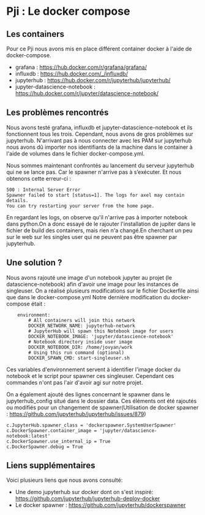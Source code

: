 # Pji : Le docker compose

## Les containers
Pour ce Pji nous avons mis en place différent container docker à l'aide de docker-compose.
- grafana : https://hub.docker.com/r/grafana/grafana/
- influxdb : https://hub.docker.com/_/influxdb/
- jupyterhub : https://hub.docker.com/r/jupyterhub/jupyterhub/
- jupyter-datascience-notebook : https://hub.docker.com/r/jupyter/datascience-notebook/

## Les problèmes rencontrés

Nous avons testé grafana, influxdb et jupyter-datascience-notebook et ils fonctionnent tous les trois.
Cependant, nous avons de gros problèmes sur jupyterhub. N'arrivant pas à nous connecter avec les PAM sur jupyterhub nous avons dû importer nos identifiants de la machine dans le container à l'aide de volumes dans le fichier docker-compose.yml.

Nous sommes maintenant confrontés au lancement du serveur jupyterhub qui ne se lance pas. Car le spawner n'arrive pas à s’exécuter.
Et nous obtenons cette erreur-ci :

    500 : Internal Server Error
    Spawner failed to start [status=1]. The logs for axel may contain details.
    You can try restarting your server from the home page.

En regardant les logs, on observe qu'il n'arrive pas à importer notebook dans python.On a donc essayé de le rajouter l'installation de jupiter dans le fichier de build des containers, mais rien n'a changé.En cherchant un peu sur le web sur les singles user qui ne peuvent pas être spawner par jupyterhub.

## Une solution ?

Nous avons rajouté une image d'un notebook jupyter au projet (le datascience-notebook) afin d'avoir une image pour les instances de singleuser.
On a réalisé plusieurs modifications sur le fichier Dockerfile ainsi que dans le docker-compose.yml
Notre dernière modification du docker-compose était :

        environment:
            # All containers will join this network
            DOCKER_NETWORK_NAME: jupyterhub-network
            # JupyterHub will spawn this Notebook image for users
            DOCKER_NOTEBOOK_IMAGE: 'jupyter/datascience-notebook'
            # Notebook directory inside user image
            DOCKER_NOTEBOOK_DIR: /home/jovyan/work
            # Using this run command (optional)
            DOCKER_SPAWN_CMD: start-singleuser.sh

Ces variables d'environnement servent à identifier l'image docker du notebook et le script pour spawner ces singleuser. Cependant ces commandes n'ont pas l'air d'avoir agi sur notre projet.

On a également ajouté des lignes concernant le spawner dans le jupyterhub_config situé dans le dossier data.
Ces éléments ont été rajoutés ou modifiés pour un changement de spawner(Utilisation de docker spawner : https://github.com/jupyterhub/jupyterhub/issues/879)

    c.JupyterHub.spawner_class = 'dockerspawner.SystemUserSpawner'
    c.DockerSpawner.container_image = 'jupyter/datascience-notebook:latest'
    c.DockerSpawner.use_internal_ip = True
    c.DockerSpawner.debug = True


## Liens supplémentaires
Voici plusieurs liens que nous avons consulté:
  - Une demo jupyterhub sur docker dont on s'est inspiré: https://github.com/jupyterhub/jupyterhub-deploy-docker
  - Le docker spawner : https://github.com/jupyterhub/dockerspawner
